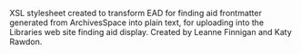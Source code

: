 XSL stylesheet created to transform EAD for finding aid frontmatter generated from ArchivesSpace into plain text, for uploading into the Libraries web site finding aid display. Created by Leanne Finnigan and Katy Rawdon.

